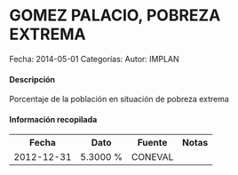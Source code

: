 GOMEZ PALACIO, POBREZA EXTREMA
=====

Fecha: 2014-05-01
Categorías: 
Autor: IMPLAN

#### Descripción

Porcentaje de la población en situación de pobreza extrema

#### Información recopilada

<table class="table table-hover table-bordered">
  <tr><th>Fecha</th><th>Dato</th><th>Fuente</th><th>Notas</th></tr>
  <tr><td>2012-12-31</td><td>5.3000 %</td><td>CONEVAL</td><td></td></tr>
</table>
